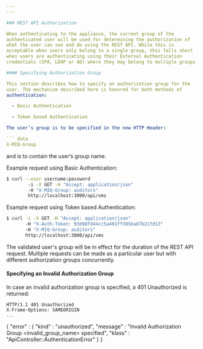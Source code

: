 ```yaml
---
---

### REST API Authorization

When authenticating to the appliance, the current group of the
authenticated user will be used for determining the authorization of
what the user can see and do using the REST API. While this is
acceptable when users only belong to a single group, this falls short
when users are authenticating using their External Authentication
credentials (IPA, LDAP or AD) where they may belong to multiple groups.

#### Specifying Authorization Group

This section describes how to specify an authorization group for the
user. The mechanism described here is honored for both methods of
authentication:

  - Basic Authentication

  - Token based Authentication

The user’s group is to be specified in the new HTTP Header:

``` data
X-MIQ-Group
```

and is to contain the user’s group name.

Example request using Basic Authentication:

``` sh
$ curl --user username:password
        -i -X GET -H "Accept: application/json"
        -H "X-MIQ-Group: auditors"
        http://localhost:3000/api/vms
```

Example request using Token based Authentication:

``` sh
$ curl -i -X GET -H "Accept: application/json"
       -H "X-Auth-Token: 93d98fd44cc5a401ff385ba87b21fd13"
       -H "X-MIQ-Group: auditors"
       http://localhost:3000/api/vms
```

The validated user's group will be in effect for the duration of the
REST API request. Multiple requests can be made as a particular user but
with different authorization groups concurrently.

#### Specifying an Invalid Authorization Group

In case an invalid authorization group is specified, a 401 Unauthorized
is returned:

``` data
HTTP/1.1 401 Unauthorized
X-Frame-Options: SAMEORIGIN
...
```


{
  "error" : {
    "kind" : "unauthorized",
    "message" : "Invalid Authorization Group <invalid_group_name> specified",
    "klass" : "ApiController::AuthenticationError"
  }
}
```
